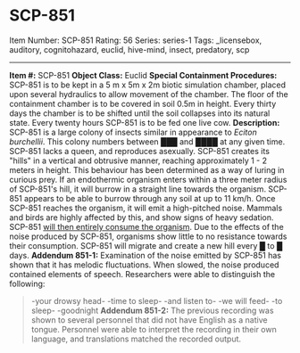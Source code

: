 # SCP-851
Item Number: SCP-851
Rating: 56
Series: series-1
Tags: _licensebox, auditory, cognitohazard, euclid, hive-mind, insect, predatory, scp

---

**Item #:** SCP-851
**Object Class:** Euclid
**Special Containment Procedures:** SCP-851 is to be kept in a 5 m x 5m x 2m biotic simulation chamber, placed upon several hydraulics to allow movement of the chamber. The floor of the containment chamber is to be covered in soil 0.5m in height. Every thirty days the chamber is to be shifted until the soil collapses into its natural state. Every twenty hours SCP-851 is to be fed one live cow.
**Description:** SCP-851 is a large colony of insects similar in appearance to _Eciton burchellii_. This colony numbers between ███ and ████ at any given time. SCP-851 lacks a queen, and reproduces asexually.
SCP-851 creates its "hills" in a vertical and obtrusive manner, reaching approximately 1 - 2 meters in height. This behaviour has been determined as a way of luring in curious prey. If an endothermic organism enters within a three meter radius of SCP-851's hill, it will burrow in a straight line towards the organism. SCP-851 appears to be able to burrow through any soil at up to 11 km/h.
Once SCP-851 reaches the organism, it will emit a high-pitched noise. Mammals and birds are highly affected by this, and show signs of heavy sedation. SCP-851 [will then entirely consume the organism](http://www.scp-wiki.net/scp-743). Due to the effects of the noise produced by SCP-851, organisms show little to no resistance towards their consumption.
SCP-851 will migrate and create a new hill every █ to █ days.
**Addendum 851-1:** Examination of the noise emitted by SCP-851 has shown that it has melodic fluctuations. When slowed, the noise produced contained elements of speech. Researchers were able to distinguish the following:
> -your drowsy head-
> -time to sleep-
> -and listen to-
> -we will feed-
> -to sleep-
> -goodnight
**Addendum 851-2:** The previous recording was shown to several personnel that did not have English as a native tongue. Personnel were able to interpret the recording in their own language, and translations matched the recorded output.